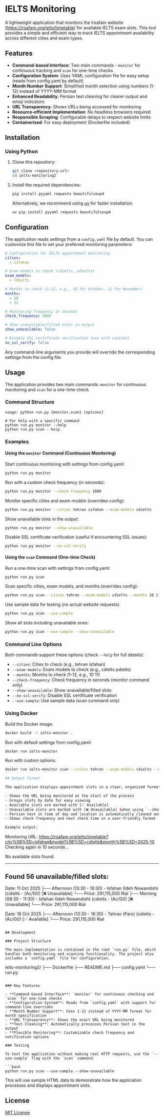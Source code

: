 # IELTS Monitoring

A lightweight application that monitors the Irsafam website (https://irsafam.org/ielts/timetable) for available IELTS exam slots. This tool provides a simple and efficient way to track IELTS appointment availability across different cities and exam types.

## Features

- **Command-based Interface**: Two main commands - `monitor` for continuous tracking and `scan` for one-time checks
- **Configuration System**: Uses YAML configuration file for easy setup (reads from config.yaml by default)
- **Month Number Support**: Simplified month selection using numbers (1-12) instead of YYYY-MM format
- **Enhanced Readability**: Persian text cleaning for clearer output and emoji indicators
- **URL Transparency**: Shows URLs being accessed for monitoring
- **Resource-efficient Implementation**: No headless browsers required
- **Responsible Scraping**: Configurable delays to respect website limits
- **Containerized**: For easy deployment (Dockerfile included)

## Installation

### Using Python

1. Clone this repository:
   ```bash
   git clone <repository-url>
   cd ielts-monitoring2
   ```

2. Install the required dependencies:
   ```bash
   pip install pyyaml requests beautifulsoup4
   ```

   Alternatively, we recommend using [uv](https://github.com/astral-sh/uv) for faster installation:
   ```bash
   uv pip install pyyaml requests beautifulsoup4
   ```

## Configuration

The application reads settings from a `config.yaml` file by default. You can customize this file to set your preferred monitoring parameters:

```yaml
# Configuration for IELTS appointment monitoring
cities:
  - isfahan

# Exam models to check (cdielts, pdielts)
exam_models:
  - cdielts

# Months to check (1-12, e.g., 10 for October, 11 for November)
months:
  - 10
  - 11

# Monitoring frequency in seconds
check_frequency: 3600

# Show unavailable/filled slots in output
show_unavailable: false

# Disable SSL certificate verification (use with caution)
no_ssl_verify: false
```

Any command-line arguments you provide will override the corresponding settings from the config file.

## Usage

The application provides two main commands: `monitor` for continuous monitoring and `scan` for a one-time check.

### Command Structure

```
usage: python run.py {monitor,scan} [options]

# For help with a specific command
python run.py monitor --help
python run.py scan --help
```

### Examples

#### Using the `monitor` Command (Continuous Monitoring)

Start continuous monitoring with settings from config.yaml:
```bash
python run.py monitor
```

Run with a custom check frequency (in seconds):
```bash
python run.py monitor --check-frequency 1800
```

Monitor specific cities and exam models (overrides config):
```bash
python run.py monitor --cities tehran isfahan --exam-models cdielts
```

Show unavailable slots in the output:
```bash
python run.py monitor --show-unavailable
```

Disable SSL certificate verification (useful if encountering SSL issues):
```bash
python run.py monitor --no-ssl-verify
```

#### Using the `scan` Command (One-time Check)

Run a one-time scan with settings from config.yaml:
```bash
python run.py scan
```

Scan specific cities, exam models, and months (overrides config):
```bash
python run.py scan --cities tehran --exam-models cdielts --months 10 11 12
```

Use sample data for testing (no actual website requests):
```bash
python run.py scan --use-sample
```

Show all slots including unavailable ones:
```bash
python run.py scan --use-sample --show-unavailable
```

### Command Line Options

Both commands support these options (check `--help` for full details):
- `--cities`: Cities to check (e.g., tehran isfahan)
- `--exam-models`: Exam models to check (e.g., cdielts pdielts)
- `--months`: Months to check (1-12, e.g., 10 11)
- `--check-frequency`: Check frequency in seconds (monitor command only)
- `--show-unavailable`: Show unavailable/filled slots
- `--no-ssl-verify`: Disable SSL certificate verification
- `--use-sample`: Use sample data (scan command only)

### Using Docker

Build the Docker image:
```bash
docker build -t ielts-monitor .
```

Run with default settings from config.yaml:
```bash
docker run ielts-monitor
```

Run with custom options:
```bash
docker run ielts-monitor scan --cities tehran --exam-models cdielts --months 10 11 --show-unavailable

## Output Format

The application displays appointment slots in a clear, organized format. Key features of the output:

- Shows the URL being monitored at the start of the process
- Groups slots by date for easy viewing
- Available slots are marked with [✅ Available]
- Unavailable slots are marked with [❌ Unavailable] (when using `--show-unavailable`)
- Persian text in time of day and location is automatically cleaned and simplified
- Shows check frequency and next check time in a user-friendly format

Example output:
```
Monitoring URL: https://irsafam.org/ielts/timetable?city%5B%5D=isfahan&model%5B%5D=cdielts&month%5B%5D=2025-10
Checking again in 10 seconds...

No available slots found.

--------------------------------------------------
Found 56 unavailable/filled slots:
--------------------------------------------------

Date: 11 Oct 2025
  ├── Afternoon (13:30 - 16:30) - Isfahan (Ideh Nowandish) (cdielts - (Ac/Gt)) [❌ Unavailable]
  └── Price: 291,115,000 Rial
  ├── Morning (08:30 - 11:30) - Isfahan (Ideh Nowandish) (cdielts - (Ac/Gt)) [❌ Unavailable]
  └── Price: 291,115,000 Rial

Date: 18 Oct 2025
  ├── Afternoon (13:30 - 16:30) - Tehran (Pars) (cdielts - (Ac/Gt)) [✅ Available]
  └── Price: 291,115,000 Rial
```

## Development

### Project Structure

The main implementation is contained in the root `run.py` file, which handles both monitoring and scanning functionality. The project also includes a `config.yaml` file for configuration.

```
ielts-monitoring2/
├── Dockerfile
├── README.md
├── config.yaml
└── run.py
```

### Key Features

- **Command-based Interface**: `monitor` for continuous checking and `scan` for one-time checks
- **Configuration System**: Reads from `config.yaml` with support for command-line overrides
- **Month Number Support**: Uses 1-12 instead of YYYY-MM format for month specification
- **URL Transparency**: Shows the exact URL being monitored
- **Text Cleaning**: Automatically processes Persian text in the output
- **Flexible Monitoring**: Customizable check frequency and notification options

### Testing

To test the application without making real HTTP requests, use the `--use-sample` flag with the `scan` command:

```bash
python run.py scan --use-sample --show-unavailable
```

This will use sample HTML data to demonstrate how the application processes and displays appointment slots.

## License

[MIT License](https://opensource.org/licenses/MIT)